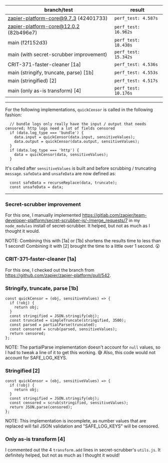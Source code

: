 | branch/test                                    | result               |
|------------------------------------------------|----------------------|
| zapier-platform-core@9.7.3 (42401733)          | `perf_test: 4.587s`  |
| zapier-platform-core@12.0.2 (82b496e7)         | `perf_test: 16.962s` |
| main   (f2f152d3)                              | `perf_test: 18.438s` |
| main   (with secret-scrubber improvement)      | `perf_test: 15.342s` |
| CRIT-371-faster-cleaner                   [1a] | `perf_test: 4.536s`  |
| main   (stringify, truncate, parse)       [1b] | `perf_test: 4.553s`  |
| main   (stringified)                       [2] | `perf_test: 4.517s`  |
| main   (only as-is transform)              [4] | `perf_test: 10.176s` |

---

For the following implementations, `quickCensor` is called in the following fashion:

```
  // bundle logs only really have the input / output that needs censored; http logs need a lot of fields censored
  if (data.log_type === 'bundle') {
    data.input = quickCensor(data.input, sensitiveValues);
    data.output = quickCensor(data.output, sensitiveValues);
  }
  if (data.log_type === 'http') {
    data = quickCensor(data, sensitiveValues);
  }
```

It's called after `sensitiveValues` is built and before scrubbing / truncating `message`. `safeData` and `unsafeData` are now defined as:

```
  const safeData = recurseReplace(data, truncate);
  const unsafeData = data;
```

---

### Secret-scrubber improvement

For this one, I manually implemented https://gitlab.com/zapier/team-developer-platform/secret-scrubber-js/-/merge_requests/7 in my `node_modules` install of secret-scrubber. It helped, but not as much as I thought it would.

NOTE: Combining this with [1a] or [1b] shortens the results time to less than 1 second! Combining it with [2] brought the time to a little over 1 second. 😲

### CRIT-371-faster-cleaner [1a]

For this one, I checked out the branch from https://github.com/zapier/zapier-platform/pull/542.

### Stringify, truncate, parse [1b]

```
const quickCensor = (obj, sensitiveValues) => {
  if (!obj) {
    return obj;
  }
  const stringified = JSON.stringify(obj);
  const truncated = simpleTruncate(stringified, 3500);
  const parsed = partialParse(truncated);
  const censored = scrub(parsed, sensitiveValues);
  return censored;
};
```

NOTE: The partialParse implementation doesn't account for `null` values, so I had to tweak a line of it to get this working. 😅 Also, this code would not account for SAFE_LOG_KEYS.

### Stringified [2]

```
const quickCensor = (obj, sensitiveValues) => {
  if (!obj) {
    return obj;
  }
  const stringified = JSON.stringify(obj);
  const censored = scrub(stringified, sensitiveValues);
  return JSON.parse(censored);
};
```

NOTE: This implementation is incomplete, as number values that are replaced will fail JSON validation and "SAFE_LOG_KEYS" will be censored.

### Only as-is transform [4]

I commented out the 4 `transform.add` lines in secret-scrubber's `utils.js`. It definitely helped, but not as much as I thought it would!